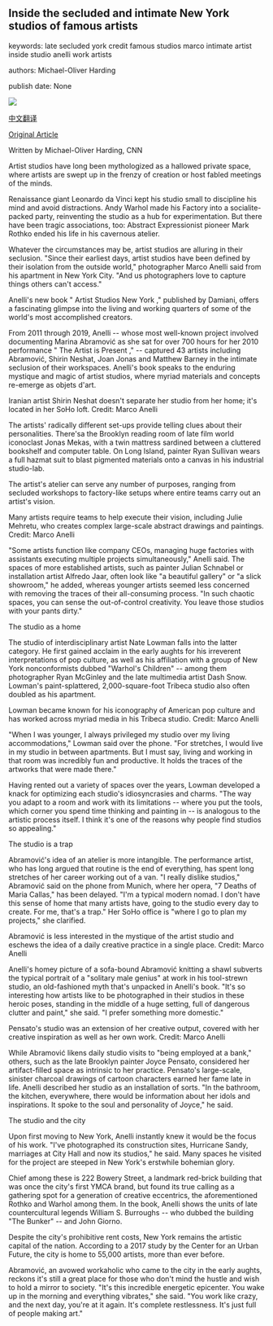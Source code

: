 ## Inside the secluded and intimate New York studios of famous artists

keywords: late secluded york credit famous studios marco intimate artist inside studio anelli work artists

authors: Michael-Oliver Harding

publish date: None

![](https://cdn.cnn.com/cnnnext/dam/assets/200506145004-01-new-york-artist-studios-super-tease.jpg)

[中文翻译](Inside%20the%20secluded%20and%20intimate%20New%20York%20studios%20of%20famous%20artists_zh.md)

[Original Article](https://edition.cnn.com/style/article/new-york-artist-studios/index.html)

Written by Michael-Oliver Harding, CNN

Artist studios have long been mythologized as a hallowed private space, where artists are swept up in the frenzy of creation or host fabled meetings of the minds.

Renaissance giant Leonardo da Vinci kept his studio small to discipline his mind and avoid distractions. Andy Warhol made his Factory into a socialite-packed party, reinventing the studio as a hub for experimentation. But there have been tragic associations, too: Abstract Expressionist pioneer Mark Rothko ended his life in his cavernous atelier.

Whatever the circumstances may be, artist studios are alluring in their seclusion. "Since their earliest days, artist studios have been defined by their isolation from the outside world," photographer Marco Anelli said from his apartment in New York City. "And us photographers love to capture things others can't access."

Anelli's new book " Artist Studios New York ," published by Damiani, offers a fascinating glimpse into the living and working quarters of some of the world's most accomplished creators.

From 2011 through 2019, Anelli -- whose most well-known project involved documenting Marina Abramović as she sat for over 700 hours for her 2010 performance " The Artist is Present ," -- captured 43 artists including Abramović, Shirin Neshat, Joan Jonas and Matthew Barney in the intimate seclusion of their workspaces. Anelli's book speaks to the enduring mystique and magic of artist studios, where myriad materials and concepts re-emerge as objets d'art.

Iranian artist Shirin Neshat doesn't separate her studio from her home; it's located in her SoHo loft. Credit: Marco Anelli

The artists' radically different set-ups provide telling clues about their personalities. There'sa the Brooklyn reading room of late film world iconoclast Jonas Mekas, with a twin mattress sardined between a cluttered bookshelf and computer table. On Long Island, painter Ryan Sullivan wears a full hazmat suit to blast pigmented materials onto a canvas in his industrial studio-lab.

The artist's atelier can serve any number of purposes, ranging from secluded workshops to factory-like setups where entire teams carry out an artist's vision.

Many artists require teams to help execute their vision, including Julie Mehretu, who creates complex large-scale abstract drawings and paintings. Credit: Marco Anelli

"Some artists function like company CEOs, managing huge factories with assistants executing multiple projects simultaneously," Anelli said. The spaces of more established artists, such as painter Julian Schnabel or installation artist Alfredo Jaar, often look like "a beautiful gallery" or "a slick showroom," he added, whereas younger artists seemed less concerned with removing the traces of their all-consuming process. "In such chaotic spaces, you can sense the out-of-control creativity. You leave those studios with your pants dirty."

The studio as a home

The studio of interdisciplinary artist Nate Lowman falls into the latter category. He first gained acclaim in the early aughts for his irreverent interpretations of pop culture, as well as his affiliation with a group of New York nonconformists dubbed "Warhol's Children" -- among them photographer Ryan McGinley and the late multimedia artist Dash Snow. Lowman's paint-splattered, 2,000-square-foot Tribeca studio also often doubled as his apartment.

Lowman became known for his iconography of American pop culture and has worked across myriad media in his Tribeca studio. Credit: Marco Anelli

"When I was younger, I always privileged my studio over my living accommodations," Lowman said over the phone. "For stretches, I would live in my studio in between apartments. But I must say, living and working in that room was incredibly fun and productive. It holds the traces of the artworks that were made there."

Having rented out a variety of spaces over the years, Lowman developed a knack for optimizing each studio's idiosyncrasies and charms. "The way you adapt to a room and work with its limitations -- where you put the tools, which corner you spend time thinking and painting in -- is analogous to the artistic process itself. I think it's one of the reasons why people find studios so appealing."

The studio is a trap

Abramović's idea of an atelier is more intangible. The performance artist, who has long argued that routine is the end of everything, has spent long stretches of her career working out of a van. "I really dislike studios," Abramović said on the phone from Munich, where her opera, "7 Deaths of Maria Callas," has been delayed. "I'm a typical modern nomad. I don't have this sense of home that many artists have, going to the studio every day to create. For me, that's a trap." Her SoHo office is "where I go to plan my projects," she clarified.

Abramović is less interested in the mystique of the artist studio and eschews the idea of a daily creative practice in a single place. Credit: Marco Anelli

Anelli's homey picture of a sofa-bound Abramović knitting a shawl subverts the typical portrait of a "solitary male genius" at work in his tool-strewn studio, an old-fashioned myth that's unpacked in Anelli's book. "It's so interesting how artists like to be photographed in their studios in these heroic poses, standing in the middle of a huge setting, full of dangerous clutter and paint," she said. "I prefer something more domestic."

Pensato's studio was an extension of her creative output, covered with her creative inspiration as well as her own work. Credit: Marco Anelli

While Abramović likens daily studio visits to "being employed at a bank," others, such as the late Brooklyn painter Joyce Pensato, considered her artifact-filled space as intrinsic to her practice. Pensato's large-scale, sinister charcoal drawings of cartoon characters earned her fame late in life. Anelli described her studio as an installation of sorts. "In the bathroom, the kitchen, everywhere, there would be information about her idols and inspirations. It spoke to the soul and personality of Joyce," he said.

The studio and the city

Upon first moving to New York, Anelli instantly knew it would be the focus of his work. "I've photographed its construction sites, Hurricane Sandy, marriages at City Hall and now its studios," he said. Many spaces he visited for the project are steeped in New York's erstwhile bohemian glory.

Chief among these is 222 Bowery Street, a landmark red-brick building that was once the city's first YMCA brand, but found its true calling as a gathering spot for a generation of creative eccentrics, the aforementioned Rothko and Warhol among them. In the book, Anelli shows the units of late countercultural legends William S. Burroughs -- who dubbed the building "The Bunker" -- and John Giorno.

Despite the city's prohibitive rent costs, New York remains the artistic capital of the nation. According to a 2017 study by the Center for an Urban Future, the city is home to 55,000 artists, more than ever before.

Abramović, an avowed workaholic who came to the city in the early aughts, reckons it's still a great place for those who don't mind the hustle and wish to hold a mirror to society. "It's this incredible energetic epicenter. You wake up in the morning and everything vibrates," she said. "You work like crazy, and the next day, you're at it again. It's complete restlessness. It's just full of people making art."